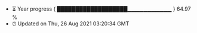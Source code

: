 - ⏳ Year progress { ███████████████████▁▁▁▁▁▁▁▁▁▁▁ } 64.97 %
- ⏰ Updated on Thu, 26 Aug 2021 03:20:34 GMT

